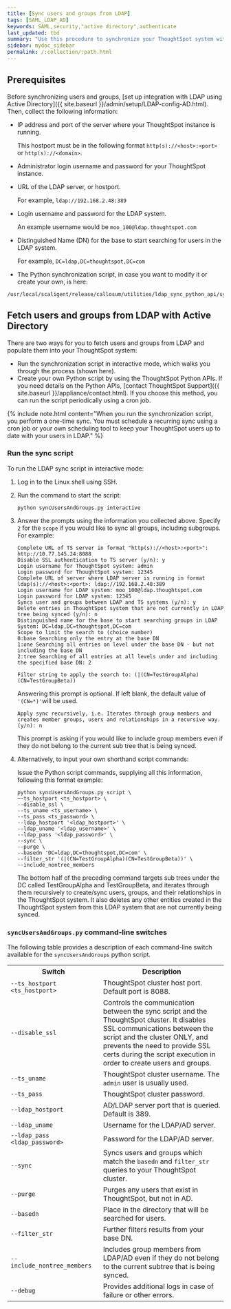 ```yaml
---
title: [Sync users and groups from LDAP]
tags: [SAML_LDAP_AD]
keywords: SAML,security,"active directory",authenticate
last_updated: tbd
summary: "Use this procedure to synchronize your ThoughtSpot system with an LDAP server."
sidebar: mydoc_sidebar
permalink: /:collection/:path.html
---
```

## Prerequisites

Before synchronizing users and groups, [set up integration with LDAP using Active Directory]({{ site.baseurl }}/admin/setup/LDAP-config-AD.html). Then, collect the following information:

-   IP address and port of the server where your ThoughtSpot instance is running.

    This hostport must be in the following format `http(s)://<host>:<port>` or `http(s)://<domain>`.

-   Administrator login username and password for your ThoughtSpot instance.

-   URL of the LDAP server, or hostport.

    For example, `ldap://192.168.2.48:389`

-   Login username and password for the LDAP system.

    An example username would be `moo_100@ldap.thoughtspot.com`

-   Distinguished Name (DN) for the base to start searching for users in the LDAP system.

    For example, `DC=ldap,DC=thoughtspot,DC=com`

-   The Python synchronization script, in case you want to modify it or create your own, is here:
  ```
  /usr/local/scaligent/release/callosum/utilities/ldap_sync_python_api/syncUsersAndGroups.py
  ````

## Fetch users and groups from LDAP with Active Directory

There are two ways for you to fetch users and groups from LDAP and populate them
into your ThoughtSpot system:

-   Run the synchronization script in interactive mode, which walks you through the process (shown here).
-   Create your own Python script by using the ThoughtSpot Python APIs. If you need details on the Python APIs, [contact ThoughtSpot Support]({{ site.baseurl }}/appliance/contact.html). If you choose this method, you can run the script periodically using a cron job.

{% include note.html content="When you run the synchronization script, you perform a one-time sync. You must schedule a recurring sync using a cron job or your own scheduling tool to keep your ThoughtSpot users up to date with your users in LDAP." %}

### Run the sync script

To run the LDAP sync script in interactive mode:

1. Log in to the Linux shell using SSH.
2. Run the command to start the script:

    ```
    python syncUsersAndGroups.py interactive
    ```

3. Answer the prompts using the information you collected above. Specify `2` for the `scope` if you would like to sync all groups, including subgroups. For example:

    ```
    Complete URL of TS server in format "http(s)://<host>:<port>": http://10.77.145.24:8088
    Disable SSL authentication to TS server (y/n): y
    Login username for ThoughtSpot system: admin
    Login password for ThoughtSpot system: 12345
    Complete URL of server where LDAP server is running in format ldap(s)://<host>:<port>: ldap://192.168.2.48:389
    Login username for LDAP system: moo_100@ldap.thoughtspot.com
    Login password for LDAP system: 12345
    Syncs user and groups between LDAP and TS systems (y/n): y
    Delete entries in ThoughtSpot system that are not currently in LDAP tree being synced (y/n): n
    Distinguished name for the base to start searching groups in LDAP System: DC=ldap,DC=thoughtspot,DC=com
    Scope to limit the search to (choice number)
    0:base Searching only the entry at the base DN
    1:one Searching all entries on level under the base DN - but not including the base DN
    2:tree Searching of all entries at all levels under and including the specified base DN: 2
    ```

    ```
    Filter string to apply the search to: (|(CN=TestGroupAlpha)(CN=TestGroupBeta))
    ```

    Answering this prompt is optional. If left blank, the default value of `'(CN=*)'`will be used.

    ```
    Apply sync recursively, i.e. Iterates through group members and creates member groups, users and relationships in a recursive way. (y/n): n
    ```

    This prompt is asking if you would like to include group members even if they do not belong to the current sub tree that is being synced.

4. Alternatively, to input your own shorthand script commands:

    Issue the Python script commands, supplying all this information, following this format example:

    ```
    python syncUsersAndGroups.py script \
    –-ts_hostport <ts_hostport> \
    --disable_ssl \
    --ts_uname <ts_username> \
    --ts_pass <ts_password> \
    --ldap_hostport '<ldap_hostport>' \
    --ldap_uname '<ldap_username>' \
    --ldap_pass '<ldap_password>' \
    --sync \
    --purge \
    --basedn 'DC=ldap,DC=thoughtspot,DC=com' \
    --filter_str '(|(CN=TestGroupAlpha)(CN=TestGroupBeta))' \
    --include_nontree_members
    ```

    The bottom half of the preceding command targets sub trees under the DC called TestGroupAlpha and TestGroupBeta, and iterates through them recursively to create/sync users, groups, and their relationships in the ThoughtSpot system. It also deletes any other entities created in the ThoughtSpot system from this LDAP system that are not currently being synced.

### `syncUsersAndGroups.py` command-line switches

The following table provides a description of each command-line switch available for the `syncUsersAndGroups` python script.

 <table width="100%" border="0">
      <col width="260">
      <col width="900">
    	  <tbody>
    	    <tr>
    	      <th scope="col">Switch</th>
    	      <th scope="col">Description</th>
            </tr>
            <tr>
      	      <td><code>--ts_hostport &lt;ts_hostport&gt;</code></td>
      	      <td>ThoughtSpot cluster host port. Default port is 8088.</td>
              </tr>  
    	    <tr>
    	      <td><code>--disable_ssl</code></td>
    	      <td>Controls the communication between the sync script and the ThoughtSpot cluster. It disables SSL communications between the script and the cluster ONLY, and prevents the need to provide SSL certs during the script execution in order to create users and groups.</td>
            </tr>
    	    <tr>
    	      <td><code>--ts_uname</code></td>
    	      <td>ThoughtSpot cluster username. The <code>admin</code> user is usually used.</td>
            </tr>
    	    <tr>
    	      <td><code>--ts_pass</code></td>
    	      <td>ThoughtSpot cluster password.</td>
            </tr>
    		<tr>
    	      <td><code>--ldap_hostport</code></td>
    	      <td>AD/LDAP server port that is queried. Default is 389.</td>
            </tr>
    		<tr>
    	      <td><code>--ldap_uname</code></td>
    	      <td>Username for the LDAP/AD server.</td>
            </tr>
    		<tr>
    	      <td><code>--ldap_pass &lt;ldap_password&gt;</code></td>
    	      <td>Password for the LDAP/AD server.</td>
            </tr>
    		<tr>
    	      <td><code>--sync</code></td>
    	      <td>Syncs users and groups which match the <code>basedn</code> and <code>filter_str</code> queries to your ThoughtSpot cluster.</td>
            </tr>
    		<tr>
    	      <td><code>--purge</code></td>
    	      <td>Purges any users that exist in ThoughtSpot, but not in AD.</td>
            </tr>
    		<tr>
    	      <td><code>--basedn</code></td>
    	      <td>Place in the directory that will be searched for users.</td>
            </tr>
    		<tr>
    	      <td><code>--filter_str</code></td>
    	      <td>Further filters results from your base DN.</td>
            </tr>
    		<tr>
    	      <td><code>--include_nontree_members</code></td>
    	      <td>Includes group members from LDAP/AD even if they do not belong to the current subtree that is being synced.</td>
        </tr>	  
        <tr>
            <td><code>--debug</code></td>
            <td>Provides additional logs in case of failure or other errors.</td>
          </tr>	 
      </tbody>
    </table>
